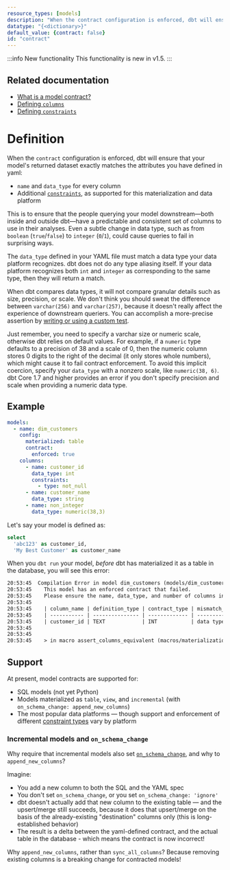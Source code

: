 ```yaml
---
resource_types: [models]
description: "When the contract configuration is enforced, dbt will ensure that your model's returned dataset exactly matches the attributes you have defined in yaml, such as name and data_type, as well as any additional constraints supported by the data platform."
datatype: "{<dictionary>}"
default_value: {contract: false}
id: "contract"
---
```


:::info New functionality
This functionality is new in v1.5.
:::

## Related documentation
- [What is a model contract?](/docs/collaborate/govern/model-contracts)
- [Defining `columns`](/reference/resource-properties/columns)
- [Defining `constraints`](/reference/resource-properties/constraints)

# Definition

When the `contract` configuration is enforced, dbt will ensure that your model's returned dataset exactly matches the attributes you have defined in yaml:
- `name` and `data_type` for every column
- Additional [`constraints`](/reference/resource-properties/constraints), as supported for this materialization and data platform

This is to ensure that the people querying your model downstream—both inside and outside dbt—have a predictable and consistent set of columns to use in their analyses. Even a subtle change in data type, such as from `boolean` (`true`/`false`) to `integer` (`0`/`1`), could cause queries to fail in surprising ways.

The `data_type` defined in your YAML file must match a data type your data platform recognizes. dbt does not do any type aliasing itself. If your data platform recognizes both `int` and `integer` as corresponding to the same type, then they will return a match.

When dbt compares data types, it will not compare granular details such as size, precision, or scale. We don't think you should sweat the difference between `varchar(256)` and `varchar(257)`, because it doesn't really affect the experience of downstream queriers. You can accomplish a more-precise assertion by [writing or using a custom test](/guides/best-practices/writing-custom-generic-tests).

Just remember, you need to specify a varchar size or numeric scale, otherwise dbt relies on default values. For example, if a `numeric` type defaults to a precision of 38 and a scale of 0, then the numeric column stores 0 digits to the right of the decimal (it only stores whole numbers), which might cause it to fail contract enforcement. To avoid this implicit coercion, specify your `data_type` with a nonzero scale, like `numeric(38, 6)`. dbt Core 1.7 and higher provides an error if you don't specify precision and scale when providing a numeric data type.

## Example

<File name='models/dim_customers.yml'>

```yml
models:
  - name: dim_customers
    config:
      materialized: table
      contract:
        enforced: true
    columns:
      - name: customer_id
        data_type: int
        constraints:
          - type: not_null
      - name: customer_name
        data_type: string
      - name: non_integer
        data_type: numeric(38,3)
```

</File>

Let's say your model is defined as:

<File name='models/dim_customers.sql'>

```sql
select
  'abc123' as customer_id,
  'My Best Customer' as customer_name
```

</File>

When you `dbt run` your model, _before_ dbt has materialized it as a table in the database, you will see this error:
```txt
20:53:45  Compilation Error in model dim_customers (models/dim_customers.sql)
20:53:45    This model has an enforced contract that failed.
20:53:45    Please ensure the name, data_type, and number of columns in your contract match the columns in your model's definition.
20:53:45
20:53:45    | column_name | definition_type | contract_type | mismatch_reason    |
20:53:45    | ----------- | --------------- | ------------- | ------------------ |
20:53:45    | customer_id | TEXT            | INT           | data type mismatch |
20:53:45
20:53:45
20:53:45    > in macro assert_columns_equivalent (macros/materializations/models/table/columns_spec_ddl.sql)
```

## Support

At present, model contracts are supported for:
- SQL models (not yet Python)
- Models materialized as `table`, `view`, and `incremental` (with `on_schema_change: append_new_columns`)
- The most popular data platforms — though support and enforcement of different [constraint types](/reference/resource-properties/constraints) vary by platform

### Incremental models and `on_schema_change`

Why require that incremental models also set [`on_schema_change`](/docs/build/incremental-models#what-if-the-columns-of-my-incremental-model-change), and why to `append_new_columns`?

Imagine:
- You add a new column to both the SQL and the YAML spec
- You don't set `on_schema_change`, or you set `on_schema_change: 'ignore'`
- dbt doesn't actually add that new column to the existing table — and the upsert/merge still succeeds, because it does that upsert/merge on the basis of the already-existing "destination" columns only (this is long-established behavior)
- The result is a delta between the yaml-defined contract, and the actual table in the database - which means the contract is now incorrect!

Why `append_new_columns`, rather than `sync_all_columns`? Because removing existing columns is a breaking change for contracted models!
